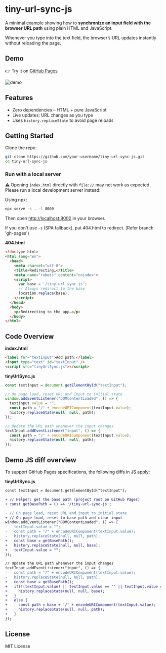# tiny-url-sync-js

A minimal example showing how to **synchronize an input field with the browser URL path** using plain HTML and JavaScript.

Whenever you type into the text field, the browser’s URL updates instantly without reloading the page.

## Demo

👉 Try it on [GitHub Pages](https://signothecat.github.io/tiny-url-sync-js)

![demo](./screenshot.gif)

## Features

- Zero dependencies – HTML + pure JavaScript
- Live updates: URL changes as you type
- Uses `history.replaceState` to avoid page reloads

## Getting Started

Clone the repo:

```zsh
git clone https://github.com/your-username/tiny-url-sync-js.git
cd tiny-url-sync-js
```

### Run with a local server

⚠️ Opening `index.html` directly with `file://` may not work as expected.
Please run a local development server instead:

Using npx:

```zsh
npx serve -s . -l 8000
```

Then open [http://localhost:8000](http://localhost:8000) in your browser.

If you don't use `-s` (SPA fallback), put 404.html to redirect.
(Refer branch 'gh-pages')

**404.html**
```html
<!doctype html>
<html lang="en">
  <head>
    <meta charset="utf-8">
    <title>Redirecting…</title>
    <meta name="robots" content="noindex">
    <script>
      var base = '/tiny-url-sync-js';
      // Always redirect to the base
      location.replace(base);
    </script>
  </head>
  <body>
    <p>Redirecting to the app…</p>
  </body>
</html>
```

## Code Overview

**index.html**
```html
<label for="textInput">Add path:</label>
<input type="text" id="textInput" />
<script src="tinyUrlSync.js"></script>
```

**tinyUrlSync.js**
```js
const textInput = document.getElementById("textInput");

// On page load, reset URL and input to initial state
window.addEventListener("DOMContentLoaded", () => {
  textInput.value = "";
  const path = "/" + encodeURIComponent(textInput.value);
  history.replaceState(null, null, path);
});

// Update the URL path whenever the input changes
textInput.addEventListener("input", () => {
  const path = "/" + encodeURIComponent(textInput.value);
  history.replaceState(null, null, path);
});
```

## Demo JS diff overview

To support GitHub Pages specifications, the following diffs in JS apply:

**tinyUrlSync.js**
```diff
const textInput = document.getElementById("textInput");

+ // Helper: get the base path (project root on GitHub Pages)
+ const getBasePath = () => '/tiny-url-sync-js';

- // On page load, reset URL and input to initial state
+ // On page load, reset to base path and clear input
window.addEventListener("DOMContentLoaded", () => {
-   textInput.value = "";
-   const path = "/" + encodeURIComponent(textInput.value);
-   history.replaceState(null, null, path);
+   const base = getBasePath();
+   history.replaceState(null, null, base);
+   textInput.value = "";
});

// Update the URL path whenever the input changes
textInput.addEventListener("input", () => {
-   const path = "/" + encodeURIComponent(textInput.value);
-   history.replaceState(null, null, path);
+   const base = getBasePath();
+   if(!(textInput.value) || textInput.value == '' || textInput.value === '') {
+     history.replaceState(null, null, base);
+   }
+   else {
+     const path = base + '/' + encodeURIComponent(textInput.value);
+     history.replaceState(null, null, path);
+   }
});
```

## License

MIT License
